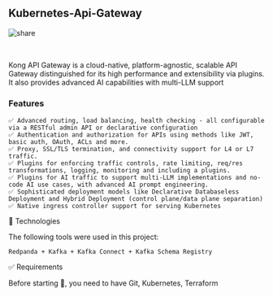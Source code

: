 ## Kubernetes-Api-Gateway

![share](https://github.com/user-attachments/assets/5a250659-9aad-4e80-aae3-7e7cbda1af48)

##
<br>
Kong API Gateway is a cloud-native, platform-agnostic, scalable API Gateway distinguished for its high performance and extensibility via plugins. It also provides advanced AI capabilities with multi-LLM support

### Features

```
✅ Advanced routing, load balancing, health checking - all configurable via a RESTful admin API or declarative configuration
✅ Authentication and authorization for APIs using methods like JWT, basic auth, OAuth, ACLs and more.
✅ Proxy, SSL/TLS termination, and connectivity support for L4 or L7 traffic.
✅ Plugins for enforcing traffic controls, rate limiting, req/res transformations, logging, monitoring and including a plugins.
✅ Plugins for AI traffic to support multi-LLM implementations and no-code AI use cases, with advanced AI prompt engineering.
✅ Sophisticated deployment models like Declarative Databaseless Deployment and Hybrid Deployment (control plane/data plane separation)
✅ Native ingress controller support for serving Kubernetes
```

🚀 Technologies

The following tools were used in this project:

    Redpanda + Kafka + Kafka Connect + Kafka Schema Registry



✅ Requirements

Before starting 🏁, you need to have Git, Kubernetes, Terraform
